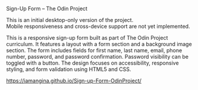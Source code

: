Sign-Up Form – The Odin Project

This is an initial desktop-only version of the project.  
Mobile responsiveness and cross-device support are not yet implemented.

This is a responsive sign-up form built as part of The Odin Project curriculum. It features a layout with a form section and a background image section. The form includes fields for first name, last name, email, phone number, password, and password confirmation. Password visibility can be toggled with a button. The design focuses on accessibility, responsive styling, and form validation using HTML5 and CSS. 

https://iamangina.github.io/Sign-up-Form-OdinProject/
